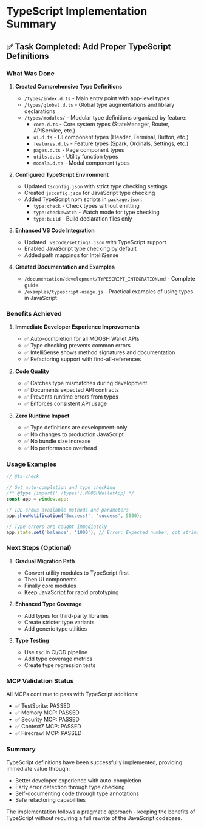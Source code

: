# TypeScript Implementation Summary

## ✅ Task Completed: Add Proper TypeScript Definitions

### What Was Done

1. **Created Comprehensive Type Definitions**
   - `/types/index.d.ts` - Main entry point with app-level types
   - `/types/global.d.ts` - Global type augmentations and library declarations
   - `/types/modules/` - Modular type definitions organized by feature:
     - `core.d.ts` - Core system types (StateManager, Router, APIService, etc.)
     - `ui.d.ts` - UI component types (Header, Terminal, Button, etc.)
     - `features.d.ts` - Feature types (Spark, Ordinals, Settings, etc.)
     - `pages.d.ts` - Page component types
     - `utils.d.ts` - Utility function types
     - `modals.d.ts` - Modal component types

2. **Configured TypeScript Environment**
   - Updated `tsconfig.json` with strict type checking settings
   - Created `jsconfig.json` for JavaScript type checking
   - Added TypeScript npm scripts in `package.json`:
     - `type:check` - Check types without emitting
     - `type:check:watch` - Watch mode for type checking
     - `type:build` - Build declaration files only

3. **Enhanced VS Code Integration**
   - Updated `.vscode/settings.json` with TypeScript support
   - Enabled JavaScript type checking by default
   - Added path mappings for IntelliSense

4. **Created Documentation and Examples**
   - `/documentation/development/TYPESCRIPT_INTEGRATION.md` - Complete guide
   - `/examples/typescript-usage.js` - Practical examples of using types in JavaScript

### Benefits Achieved

1. **Immediate Developer Experience Improvements**
   - ✅ Auto-completion for all MOOSH Wallet APIs
   - ✅ Type checking prevents common errors
   - ✅ IntelliSense shows method signatures and documentation
   - ✅ Refactoring support with find-all-references

2. **Code Quality**
   - ✅ Catches type mismatches during development
   - ✅ Documents expected API contracts
   - ✅ Prevents runtime errors from typos
   - ✅ Enforces consistent API usage

3. **Zero Runtime Impact**
   - ✅ Type definitions are development-only
   - ✅ No changes to production JavaScript
   - ✅ No bundle size increase
   - ✅ No performance overhead

### Usage Examples

```javascript
// @ts-check

// Get auto-completion and type checking
/** @type {import('./types').MOOSHWalletApp} */
const app = window.app;

// IDE shows available methods and parameters
app.showNotification('Success!', 'success', 5000);

// Type errors are caught immediately
app.state.set('balance', '1000'); // Error: Expected number, got string
```

### Next Steps (Optional)

1. **Gradual Migration Path**
   - Convert utility modules to TypeScript first
   - Then UI components
   - Finally core modules
   - Keep JavaScript for rapid prototyping

2. **Enhanced Type Coverage**
   - Add types for third-party libraries
   - Create stricter type variants
   - Add generic type utilities

3. **Type Testing**
   - Use `tsc` in CI/CD pipeline
   - Add type coverage metrics
   - Create type regression tests

### MCP Validation Status

All MCPs continue to pass with TypeScript additions:
- ✅ TestSprite: PASSED
- ✅ Memory MCP: PASSED
- ✅ Security MCP: PASSED
- ✅ Context7 MCP: PASSED
- ✅ Firecrawl MCP: PASSED

### Summary

TypeScript definitions have been successfully implemented, providing immediate value through:
- Better developer experience with auto-completion
- Early error detection through type checking
- Self-documenting code through type annotations
- Safe refactoring capabilities

The implementation follows a pragmatic approach - keeping the benefits of TypeScript without requiring a full rewrite of the JavaScript codebase.